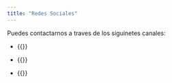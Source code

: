 ```yaml
---
title: "Redes Sociales"
---
```

Puedes contactarnos a traves de los siguinetes canales:

+ {{<extlink text="Instagram" href="https://www.instagram.com/cdyunist/" icon="fa-brands fa-instagram">}}

+ {{<extlink text="TikTok" href="https://www.tiktok.com/@cd.yunist" icon="fa-brands fa-tiktok">}}

+ {{<extlink text="Facebook" href="https://www.facebook.com/people/CD-Yunist/61580301333674/" icon="fa-brands fa-facebook">}}

